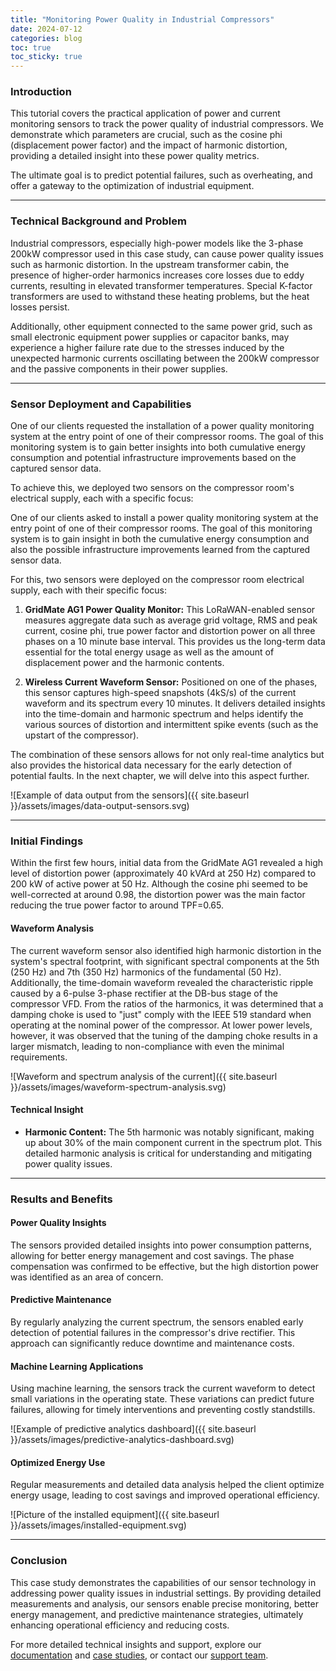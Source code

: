 ```yaml
---
title: "Monitoring Power Quality in Industrial Compressors"
date: 2024-07-12
categories: blog
toc: true
toc_sticky: true
---
```


### Introduction
This tutorial covers the practical application of power and current monitoring
sensors to track the power quality of industrial compressors. We demonstrate
which parameters are crucial, such as the cosine phi (displacement power factor)
and the impact of harmonic distortion, providing a detailed insight into these
power quality metrics.

The ultimate goal is to predict potential failures, such as overheating, and
offer a gateway to the optimization of industrial equipment.

---

### Technical Background and Problem
Industrial compressors, especially high-power models like the 3-phase 200kW
compressor used in this case study, can cause power quality issues such as
harmonic distortion. In the upstream transformer cabin, the presence of
higher-order harmonics increases core losses due to eddy currents, resulting
in elevated transformer temperatures. Special K-factor transformers are used
to withstand these heating problems, but the heat losses persist.

Additionally, other equipment connected to the same power grid, such as small
electronic equipment power supplies or capacitor banks, may experience a higher
failure rate due to the stresses induced by the unexpected harmonic currents
oscillating between the 200kW compressor and the passive components in their
power supplies.

---

### Sensor Deployment and Capabilities
One of our clients requested the installation of a power quality monitoring
system at the entry point of one of their compressor rooms. The goal of this
monitoring system is to gain better insights into both cumulative energy
consumption and potential infrastructure improvements based on the captured
sensor data.

To achieve this, we deployed two sensors on the compressor room's electrical
supply, each with a specific focus:

One of our clients asked to install a power quality monitoring system at the
entry point of one of their compressor rooms. The goal of this monitoring
system is to gain insight in both the cumulative energy consumption and also
the possible infrastructure improvements learned from the captured sensor data.

For this, two sensors were deployed on the compressor room electrical supply,
each with their specific focus:

1. **GridMate AG1 Power Quality Monitor:** This LoRaWAN-enabled sensor measures
aggregate data such as average grid voltage, RMS and peak current, cosine phi,
true power factor and distortion power on all three phases on a 10 minute
base interval. This provides us the long-term data essential for the total
energy usage as well as the amount of displacement power and the harmonic
contents.

2. **Wireless Current Waveform Sensor:** Positioned on one of the phases, this
sensor captures high-speed snapshots (4kS/s) of the current waveform and its
spectrum every 10 minutes. It delivers detailed insights into the time-domain
and harmonic spectrum and helps identify the various sources of distortion and
intermittent spike events (such as the upstart of the compressor).

The combination of these sensors allows for not only real-time analytics but
also provides the historical data necessary for the early detection of potential
faults. In the next chapter, we will delve into this aspect further.

![Example of data output from the sensors]({{ site.baseurl }}/assets/images/data-output-sensors.svg)

---

### Initial Findings
Within the first few hours, initial data from the GridMate AG1 revealed a high
level of distortion power (approximately 40 kVArd at 250 Hz) compared to 200 kW
of active power at 50 Hz. Although the cosine phi seemed to be well-corrected
at around 0.98, the distortion power was the main factor reducing the true power
factor to around TPF=0.65.

#### Waveform Analysis
The current waveform sensor also identified high harmonic distortion in the
system's spectral footprint, with significant spectral components at the 5th
(250 Hz) and 7th (350 Hz) harmonics of the fundamental (50 Hz). Additionally,
the time-domain waveform revealed the characteristic ripple caused by a 6-pulse
3-phase rectifier at the DB-bus stage of the compressor VFD. From the ratios of
the harmonics, it was determined that a damping choke is used to "just" comply
with the IEEE 519 standard when operating at the nominal power of the compressor.
At lower power levels, however, it was observed that the tuning of the damping
choke results in a larger mismatch, leading to non-compliance with even the
minimal requirements.

![Waveform and spectrum analysis of the current]({{ site.baseurl }}/assets/images/waveform-spectrum-analysis.svg)

#### Technical Insight
- **Harmonic Content:** The 5th harmonic was notably significant, making up about 30% of the main component current in the spectrum plot. This detailed harmonic analysis is critical for understanding and mitigating power quality issues.

---

### Results and Benefits

#### Power Quality Insights
The sensors provided detailed insights into power consumption patterns, allowing for better energy management and cost savings. The phase compensation was confirmed to be effective, but the high distortion power was identified as an area of concern.

#### Predictive Maintenance
By regularly analyzing the current spectrum, the sensors enabled early detection of potential failures in the compressor's drive rectifier. This approach can significantly reduce downtime and maintenance costs.

#### Machine Learning Applications
Using machine learning, the sensors track the current waveform to detect small variations in the operating state. These variations can predict future failures, allowing for timely interventions and preventing costly standstills.

![Example of predictive analytics dashboard]({{ site.baseurl }}/assets/images/predictive-analytics-dashboard.svg)

#### Optimized Energy Use
Regular measurements and detailed data analysis helped the client optimize energy usage, leading to cost savings and improved operational efficiency.

![Picture of the installed equipment]({{ site.baseurl }}/assets/images/installed-equipment.svg)

---

### Conclusion
This case study demonstrates the capabilities of our sensor technology in addressing power quality issues in industrial settings. By providing detailed measurements and analysis, our sensors enable precise monitoring, better energy management, and predictive maintenance strategies, ultimately enhancing operational efficiency and reducing costs.

For more detailed technical insights and support, explore our [documentation](https://iqunet.com/resources/) and [case studies](https://iqunet.com/resources/case-studies/case-study-1-international-airport/), or contact our [support team](https://iqunet.com/contact/).

